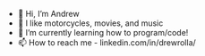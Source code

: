 - 👋 Hi, I’m Andrew
- 👀 I like motorcycles, movies, and music
- 🌱 I’m currently learning how to program/code!
- 📫 How to reach me - linkedin.com/in/drewrolla/
